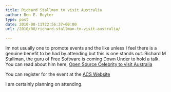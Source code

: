 ```yaml
---
title: Richard Stallman to visit Australia
author: Ben E. Boyter
type: post
date: 2010-08-11T22:56:37+00:00
url: /2010/08/richard-stallman-to-visit-australia/

---
```

Im not usually one to promote events and the like unless I feel there is a genuine benefit to be had by attending but this is one stands out. Richard M Stallman, the guru of Free Software is coming Down Under to hold a talk. You can read about him here, [Open Source Celebrity to visit Australia][1]

You can register for the event at the [ACS Website][2]

I am certainly planning on attending.

 [1]: http://www.zdnet.com.au/open-source-celebrity-to-visit-oz-339304541.htm
 [2]: http://www.acs.org.au/nsw/index.cfm?action=event&area=9001&temID=eventdetails&eveID=30173824519247